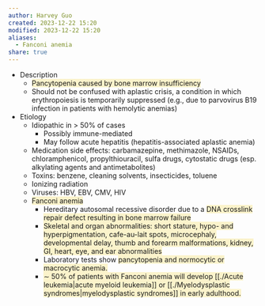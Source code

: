 ```yaml
---
author: Harvey Guo
created: 2023-12-22 15:20
modified: 2023-12-22 15:20
aliases:
  - Fanconi anemia
share: true
---
```


- Description
	- <span style="background:rgba(240, 200, 0, 0.2)">Pancytopenia caused by bone marrow insufficiency </span>
	- Should not be confused with aplastic crisis, a condition in which erythropoiesis is temporarily suppressed (e.g., due to parvovirus B19 infection in patients with hemolytic anemias)
- Etiology
	- Idiopathic in > 50% of cases
		- Possibly immune-mediated
		- May follow acute hepatitis (hepatitis-associated aplastic anemia)
	- Medication side effects: carbamazepine, methimazole, NSAIDs, chloramphenicol, propylthiouracil, sulfa drugs, cytostatic drugs (esp. alkylating agents and antimetabolites) 
	- Toxins: benzene, cleaning solvents, insecticides, toluene
	- Ionizing radiation
	- Viruses: HBV, EBV, CMV, HIV
	- <span style="background:rgba(240, 200, 0, 0.2)">Fanconi anemia</span>
		- Hereditary autosomal recessive disorder due to a <span style="background:rgba(240, 200, 0, 0.2)">DNA crosslink repair defect resulting in bone marrow failure</span>
		- <span style="background:rgba(240, 200, 0, 0.2)">Skeletal and organ abnormalities: short stature, hypo- and hyperpigmentation, cafe-au-lait spots, microcephaly, developmental delay, thumb and forearm malformations, kidney, GI, heart, eye, and ear abnormalities</span>
		- Laboratory tests show <span style="background:rgba(240, 200, 0, 0.2)">pancytopenia and normocytic or macrocytic anemia.</span>
		- <span style="background:rgba(240, 200, 0, 0.2)">∼ 50% of patients with Fanconi anemia will develop [[./Acute leukemia|acute myeloid leukemia]] or [[./Myelodysplastic syndromes|myelodysplastic syndromes]] in early adulthood.</span>